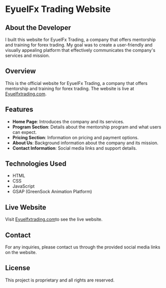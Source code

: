 # EyuelFx Trading Website

## About the Developer
I built this website for EyuelFx Trading, a company that offers mentorship and training for forex trading. My goal was to create a user-friendly and visually appealing platform that effectively communicates the company's services and mission.

## Overview
This is the official website for EyuelFx Trading, a company that offers mentorship and training for forex trading. The website is live at [Eyuelfxtrading.com](https://eyuelfxtrading.com/).

## Features
- **Home Page**: Introduces the company and its services.
- **Program Section**: Details about the mentorship program and what users can expect.
- **Pricing Section**: Information on pricing and payment options.
- **About Us**: Background information about the company and its mission.
- **Contact Information**: Social media links and support details.

## Technologies Used
- HTML
- CSS
- JavaScript
- GSAP (GreenSock Animation Platform)

## Live Website
Visit [Eyuelfxtrading.com](https://eyuelfxtrading.com/)to see the live website.

## Contact
For any inquiries, please contact us through the provided social media links on the website.

## License
This project is proprietary and all rights are reserved. 
